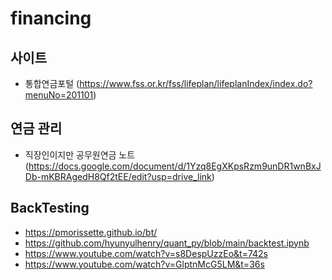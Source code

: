 # financing
## 사이트
- 통합연금포털 (https://www.fss.or.kr/fss/lifeplan/lifeplanIndex/index.do?menuNo=201101)

## 연금 관리
- 직장인이지만 공무원연금 노트
  (https://docs.google.com/document/d/1Yzq8EgXKpsRzm9unDR1wnBxJDb-mKBRAgedH8Qf2tEE/edit?usp=drive_link)

## BackTesting
- https://pmorissette.github.io/bt/
- https://github.com/hyunyulhenry/quant_py/blob/main/backtest.ipynb
- https://www.youtube.com/watch?v=s8DespUzzEo&t=742s
- https://www.youtube.com/watch?v=GlptnMcG5LM&t=36s
